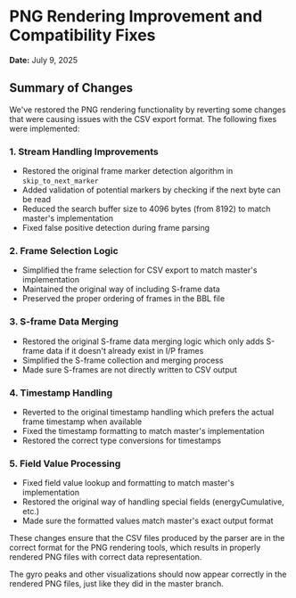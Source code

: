 # PNG Rendering Improvement and Compatibility Fixes

**Date:** July 9, 2025

## Summary of Changes

We've restored the PNG rendering functionality by reverting some changes that were causing issues with the CSV export format. The following fixes were implemented:

### 1. Stream Handling Improvements

- Restored the original frame marker detection algorithm in `skip_to_next_marker`
- Added validation of potential markers by checking if the next byte can be read
- Reduced the search buffer size to 4096 bytes (from 8192) to match master's implementation
- Fixed false positive detection during frame parsing

### 2. Frame Selection Logic

- Simplified the frame selection for CSV export to match master's implementation
- Maintained the original way of including S-frame data
- Preserved the proper ordering of frames in the BBL file

### 3. S-frame Data Merging

- Restored the original S-frame data merging logic which only adds S-frame data if it doesn't already exist in I/P frames
- Simplified the S-frame collection and merging process
- Made sure S-frames are not directly written to CSV output

### 4. Timestamp Handling

- Reverted to the original timestamp handling which prefers the actual frame timestamp when available
- Fixed the timestamp formatting to match master's implementation
- Restored the correct type conversions for timestamps

### 5. Field Value Processing

- Fixed field value lookup and formatting to match master's implementation
- Restored the original way of handling special fields (energyCumulative, etc.)
- Made sure the formatted values match master's exact output format

These changes ensure that the CSV files produced by the parser are in the correct format for the PNG rendering tools, which results in properly rendered PNG files with correct data representation.

The gyro peaks and other visualizations should now appear correctly in the rendered PNG files, just like they did in the master branch.

